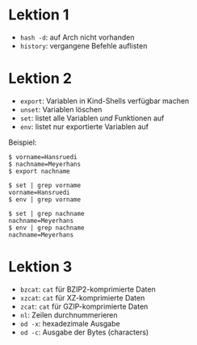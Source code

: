 # Lektion 1

- `hash -d`: auf Arch nicht vorhanden
- `history`: vergangene Befehle auflisten

# Lektion 2

- `export`: Variablen in Kind-Shells verfügbar machen
- `unset`: Variablen löschen
- `set`: listet alle Variablen _und_ Funktionen auf
- `env`: listet nur exportierte Variablen auf

Beispiel:

```
$ vorname=Hansruedi
$ nachname=Meyerhans
$ export nachname

$ set | grep vorname
vorname=Hansruedi
$ env | grep vorname

$ set | grep nachname
nachname=Meyerhans
$ env | grep nachname
nachname=Meyerhans
```

# Lektion 3

- `bzcat`: `cat` für BZIP2-komprimierte Daten
- `xzcat`: `cat` für XZ-komprimierte Daten
- `zcat`: `cat` für GZIP-komprimierte Daten
- `nl`: Zeilen durchnummerieren
- `od -x`: hexadezimale Ausgabe
- `od -c`: Ausgabe der Bytes (characters)
